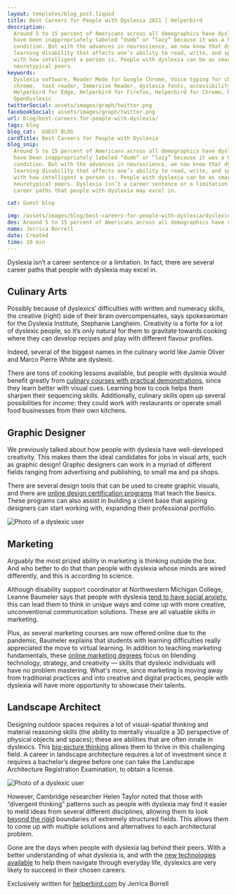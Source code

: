 ```yaml
---
layout: templates/blog_post.liquid
title: Best Careers for People with Dyslexia 2021 | Helperbird
description:
  Around 5 to 15 percent of Americans across all demographics have dyslexia. For several years, they
  have been inappropriately labeled “dumb” or “lazy” because it was a heavily misunderstood
  condition. But with the advances in neuroscience, we now know that dyslexia is a cognitive
  learning disability that affects one’s ability to read, write, and spell—and it has nothing to do
  with how intelligent a person is. People with dyslexia can be as smart and as capable as their
  neurotypical peers.
keywords:
  Dyslexia software, Reader Mode for Google Chrome, Voice typing for chrome, Text to speech for
  chrome,  text reader, Immersive Reader, dyslexia fonts, accessibility software, dyslexia software,
  Helperbird for Edge, Helperbird for Firefox, Helperbird for Chrome, Opendyslexic for Chrome,
  OpenDyslexic
twitterSocial: assets/images/graph/twitter.png
facebookSocial: assets/images/graph/twitter.png
url: blog/best-careers-for-people-with-dyslexia/
tags: blog
blog_cat:  GUEST BLOG
cardTitle: Best Careers for People with Dyslexia
blog_snip:
  Around 5 to 15 percent of Americans across all demographics have dyslexia. For several years, they
  have been inappropriately labeled “dumb” or “lazy” because it was a heavily misunderstood
  condition. But with the advances in neuroscience, we now know that dyslexia is a cognitive
  learning disability that affects one’s ability to read, write, and spell—and it has nothing to do
  with how intelligent a person is. People with dyslexia can be as smart and as capable as their
  neurotypical peers. Dyslexia isn’t a career sentence or a limitation. In fact, there are several
  career paths that people with dyslexia may excel in.

cat: Guest blog

img: /assets/images/blog/best-careers-for-people-with-dyslexia/dyslexic-girl.jpg
des: Around 5 to 15 percent of Americans across all demographics have dyslexia. For several years they have been inappropriately labeled “dumb” or “lazy” because it was a heavily misunderstood condition. But with the advances in neuroscience we now know that dyslexia is a cognitive learning disability that affects one’s ability to read write and spell—and it has nothing to do with how intelligent a person is. People with dyslexia can be as smart and as capable as their neurotypical peers. Dyslexia isn’t a career sentence or a limitation. In fact there are several career paths that people with dyslexia may excel in.
name: Jerrica Borrell
date: Created
time: 10 min
---
```


  

Dyslexia isn’t a career sentence or a limitation. In fact, there are several career paths that people with dyslexia may excel in.

## Culinary Arts

  

Possibly because of dyslexics’ difficulties with written and numeracy skills, the creative (right) side of their brain overcompensates, says spokeswoman for the Dyslexia Institute, Stephanie Langheim. Creativity is a forte for a lot of dyslexic people, so it’s only natural for them to gravitate towards cooking where they can develop recipes and play with different flavour profiles.

Indeed, several of the biggest names in the culinary world like Jamie Oliver and Marco Pierre White are dyslexic.

  There are tons of cooking lessons available, but people with dyslexia would benefit greatly from [culinary courses with practical demonstrations](https://www.finedininglovers.com/article/free-online-courses-for-chefs), since they learn better with visual cues. Learning how to cook helps them sharpen their sequencing skills. Additionally, culinary skills open up several possibilities for income: they could work with restaurants or operate small food businesses from their own kitchens.

  

## Graphic Designer

  

We previously talked about how people with dyslexia have well-developed creativity. This makes them the ideal candidates for jobs in visual arts, such as graphic design! Graphic designers can work in a myriad of different fields ranging from advertising and publishing, to small ma and pa shops.

 There are several design tools that can be used to create graphic visuals, and there are [online design certification programs](https://www.usnews.com/education/learn-graphic-design-guide) that teach the basics. These programs can also assist in building a client base that aspiring designers can start working with, expanding their professional portfolio.

 ![Photo of a dyslexic user](/assets/images/blog/best-careers-for-people-with-dyslexia/graphic-designer.jpg)

  

## Marketing

  

Arguably the most prized ability in marketing is thinking outside the box. And who better to do that than people with dyslexia whose minds are wired differently, and this is according to science.

Although disability support coordinator at Northwestern Michigan College, Leanne Baumeler says that people with dyslexia [tend to have social anxiety](https://www.traverseticker.com/news/deafness-adhd-physical-disabilities-ptsd-and-more-all-leannes-award-winning-work-at-nmc/), this can lead them to think in unique ways and come up with more creative, unconventional communication solutions. These are all valuable skills in marketing.

  

Plus, as several marketing courses are now offered online due to the pandemic, Baumeler explains that students with learning difficulties really appreciated the move to virtual learning. In addition to teaching marketing fundamentals, these [online marketing degrees](https://online.maryville.edu/online-bachelors-degrees/marketing/) focus on blending technology, strategy, and creativity — skills that dyslexic individuals will have no problem mastering. What's more, since marketing is moving away from traditional practices and into creative and digital practices, people with dyslexia will have more opportunity to showcase their talents.

  

## Landscape Architect

  

Designing outdoor spaces requires a lot of visual-spatial thinking and material reasoning skills (the ability to mentally visualize a 3D perspective of physical objects and spaces); these are abilities that are often innate in dyslexics. This [big-picture thinking](https://www.helperbird.com/blog/three-facts-about-dyslexia) allows them to thrive in this challenging field. A career in landscape architecture requires a lot of investment since it requires a bachelor’s degree before one can take the Landscape Architecture Registration Examination, to obtain a license.

![Photo of a dyslexic user](/assets/images/blog/best-careers-for-people-with-dyslexia/dyslexic-architect.jpg)

  

However, Cambridge researcher Helen Taylor noted that those with “divergent thinking” patterns such as people with dyslexia may find it easier to meld ideas from several different disciplines, allowing them to look [beyond the rigid](https://www.designweek.co.uk/issues/16-22-september-2019/designing-with-dyslexia-is-a-cognitive-plus/) boundaries of extremely structured fields. This allows them to come up with multiple solutions and alternatives to each architectural problem.

Gone are the days when people with dyslexia lag behind their peers. With a better understanding of what dyslexia is, and with the [new technologies available](https://www.helperbird.com/chrome) to help them navigate through everyday life, dyslexics are very likely to succeed in their chosen careers.

  

Exclusively written for [helperbird.com](https://www.helperbird.com) by Jerrica Borrell